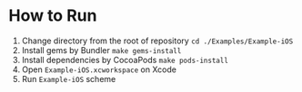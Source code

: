 # How to Run

1. Change directory from the root of repository  `cd ./Examples/Example-iOS`
1. Install gems by Bundler  `make gems-install`
1. Install dependencies by CocoaPods `make pods-install`
1. Open `Example-iOS.xcworkspace` on Xcode
1. Run `Example-iOS` scheme
